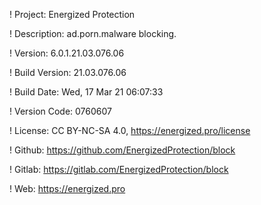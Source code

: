 ! Project: Energized Protection

! Description: ad.porn.malware blocking.

! Version: 6.0.1.21.03.076.06

! Build Version: 21.03.076.06

! Build Date: Wed, 17 Mar 21 06:07:33

! Version Code: 0760607

! License: CC BY-NC-SA 4.0, https://energized.pro/license

! Github: https://github.com/EnergizedProtection/block

! Gitlab: https://gitlab.com/EnergizedProtection/block


! Web: https://energized.pro
